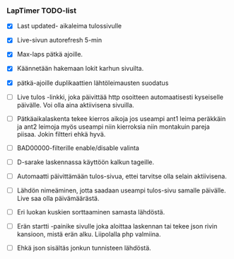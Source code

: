 ### LapTimer TODO-list

- [x] Last updated- aikaleima tulossivulle
- [x] Live-sivun autorefresh 5-min
- [x] Max-laps pätkä ajoille.
- [x] Käännetään hakemaan lokit karhun sivuilta.
- [x] pätkä-ajoille duplikaattien lähtöleimausten suodatus

- [ ] Live tulos -linkki, joka päivittää http osoitteen automaatisesti kyseiselle päivälle. Voi olla aina aktiivisena sivuilla.
- [ ] Pätkäaikalaskenta tekee kierros aikoja jos useampi ant1 leima peräkkäin ja ant2 leimoja myös useampi niin kierroksia niin montakuin pareja piisaa. Jokin filtteri ehkä hyvä.
- [ ] BAD00000-filterille enable/disable valinta
- [ ] D-sarake laskennassa käyttöön kalkun tageille.
- [ ] Automaatti päivittämään tulos-sivua, ettei tarvitse olla selain aktiivisena.
- [ ] Lähdön nimeäminen, jotta saadaan useampi tulos-sivu samalle päivälle. Live saa olla päivämäärästä.
- [ ] Eri luokan kuskien sorttaaminen samasta lähdöstä.
- [ ] Erän startti -painike sivulle joka aloittaa laskennan tai tekee json rivin kansioon, mistä erän alku. Liipolalla php valmiina.
- [ ] Ehkä json sisältäs jonkun tunnisteen lähdöstä.

